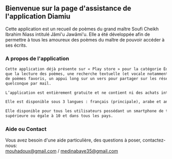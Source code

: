 ## Bienvenue sur la page d'assistance de l'application Diamiu
Cette application est un recueil de poèmes du grand maître Soufi Cheikh Ibrahim Niass intitulé Jâmi'u Jawâmi'u.
Elle a été développée afin de permettre à tous les amoureux des poèmes du maître de pouvoir accéder à ses écrits.

### A propos de l'application

```markdown
Cette application déjà présente sur « Play store » pour la catégorie Éducation, regorge des fonctionnalités tels
que la lecture des poèmes, une recherche textuelle (et vocale notamment dans une version future), une sélection
de poèmes favoris, un appui long sur un vers pour partager sur les réseaux sociaux, copier ou signaler une erreur
quelconque par mail.

L’application est entièrement gratuite et ne contient ni des achats intégrés et/ou des abonnements.

Elle est disponible sous 3 langues : français (principale), arabe et anglais.

Elle disponible pour tous les utilisateurs possédant un smartphone de type IOS avec une version
supérieure ou égale à 10 et dans tous les pays.
```

### Aide ou Contact

Vous avez besoin d'une aide particulière, des questions à poser, contactez-nous: <br>
<a>mouhadoux@gmail.com</a> / <a>medinabaye35@gmail.com</a>
